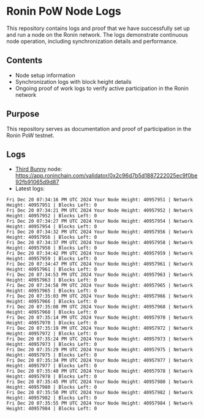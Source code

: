 # Ronin PoW Node Logs

This repository contains logs and proof that we have successfully set up and run a node on the Ronin network. The logs demonstrate continuous node operation, including synchronization details and performance.

## Contents

- Node setup information
- Synchronization logs with block height details
- Ongoing proof of work logs to verify active participation in the Ronin network

## Purpose

This repository serves as documentation and proof of participation in the Ronin PoW testnet.

## Logs

- [Third Bunny](https://thirdbunny.xyz/) node: https://app.roninchain.com/validator/0x2c96d7b5d1887222025ec9f0be92fb91065d9d87
- Latest logs:
```
Fri Dec 20 07:34:16 PM UTC 2024 Your Node Height: 40957951 | Network Height: 40957951 | Blocks Left: 0
Fri Dec 20 07:34:21 PM UTC 2024 Your Node Height: 40957952 | Network Height: 40957952 | Blocks Left: 0
Fri Dec 20 07:34:27 PM UTC 2024 Your Node Height: 40957954 | Network Height: 40957954 | Blocks Left: 0
Fri Dec 20 07:34:32 PM UTC 2024 Your Node Height: 40957956 | Network Height: 40957956 | Blocks Left: 0
Fri Dec 20 07:34:37 PM UTC 2024 Your Node Height: 40957958 | Network Height: 40957958 | Blocks Left: 0
Fri Dec 20 07:34:42 PM UTC 2024 Your Node Height: 40957959 | Network Height: 40957959 | Blocks Left: 0
Fri Dec 20 07:34:47 PM UTC 2024 Your Node Height: 40957961 | Network Height: 40957961 | Blocks Left: 0
Fri Dec 20 07:34:53 PM UTC 2024 Your Node Height: 40957963 | Network Height: 40957963 | Blocks Left: 0
Fri Dec 20 07:34:58 PM UTC 2024 Your Node Height: 40957965 | Network Height: 40957965 | Blocks Left: 0
Fri Dec 20 07:35:03 PM UTC 2024 Your Node Height: 40957966 | Network Height: 40957966 | Blocks Left: 0
Fri Dec 20 07:35:08 PM UTC 2024 Your Node Height: 40957968 | Network Height: 40957968 | Blocks Left: 0
Fri Dec 20 07:35:14 PM UTC 2024 Your Node Height: 40957970 | Network Height: 40957970 | Blocks Left: 0
Fri Dec 20 07:35:19 PM UTC 2024 Your Node Height: 40957972 | Network Height: 40957972 | Blocks Left: 0
Fri Dec 20 07:35:24 PM UTC 2024 Your Node Height: 40957973 | Network Height: 40957973 | Blocks Left: 0
Fri Dec 20 07:35:29 PM UTC 2024 Your Node Height: 40957975 | Network Height: 40957975 | Blocks Left: 0
Fri Dec 20 07:35:34 PM UTC 2024 Your Node Height: 40957977 | Network Height: 40957977 | Blocks Left: 0
Fri Dec 20 07:35:40 PM UTC 2024 Your Node Height: 40957978 | Network Height: 40957978 | Blocks Left: 0
Fri Dec 20 07:35:45 PM UTC 2024 Your Node Height: 40957980 | Network Height: 40957980 | Blocks Left: 0
Fri Dec 20 07:35:50 PM UTC 2024 Your Node Height: 40957982 | Network Height: 40957982 | Blocks Left: 0
Fri Dec 20 07:35:55 PM UTC 2024 Your Node Height: 40957984 | Network Height: 40957984 | Blocks Left: 0
```
